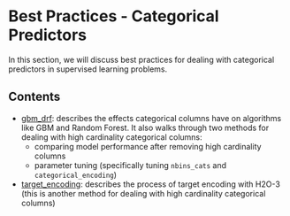 # Best Practices - Categorical Predictors

In this section, we will discuss best practices for dealing with categorical predictors in supervised learning problems.

## Contents

* [gbm_drf](gbm_drf.ipynb): describes the effects categorical columns have on algorithms like GBM and Random Forest.  It also walks through two methods for dealing with high cardinality categorical columns:
	* comparing model performance after removing high cardinality columns
	* parameter tuning (specifically tuning `nbins_cats` and `categorical_encoding`)
* [target_encoding](target_encoding.md): describes the process of target encoding with H2O-3 (this is another method for dealing with high cardinality categorical columns)